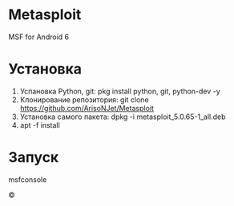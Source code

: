 # Metasploit
MSF for Android 6

# Установка
1. Успановка Python, git: pkg install python, git, python-dev -y
2. Клонирование репозитория: git clone https://github.com/ArisoNJet/Metasploit
3. Установка самого пакета: dpkg -i metasploit_5.0.65-1_all.deb
4. apt -f install

# Запуск
msfconsole

©
